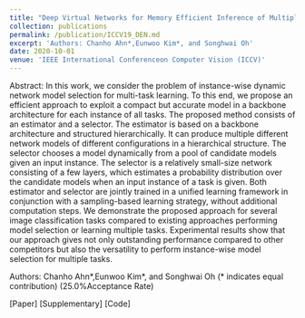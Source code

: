 ```yaml
---
title: "Deep Virtual Networks for Memory Efficient Inference of Multiple Tasks"
collection: publications
permalink: /publication/ICCV19_DEN.md
excerpt: 'Authors: Chanho Ahn*,Eunwoo Kim*, and Songhwai Oh'
date: 2020-10-01
venue: 'IEEE International Conferenceon Computer Vision (ICCV)'
---
```

Abstract: In this work, we consider the problem of instance-wise dynamic network model selection for multi-task learning. To this end, we propose an efficient approach to exploit a compact but accurate model in a backbone architecture for each instance of all tasks. The proposed method consists of an estimator and a selector. The estimator is based on a backbone architecture and structured hierarchically. It can produce multiple different network models of different configurations in a hierarchical structure. The selector chooses a model dynamically from a pool of candidate models given an input instance. The selector is a relatively small-size network consisting of a few layers, which estimates a probability distribution over the candidate models when an input instance of a task is given. Both estimator and selector are jointly trained in a unified learning framework in conjunction with a sampling-based learning strategy, without additional computation steps. We demonstrate the proposed approach for several image classification tasks compared to existing approaches performing model selection or learning multiple tasks. Experimental results show that our approach gives not only outstanding performance compared to other competitors but also the versatility to perform instance-wise model selection for multiple tasks.

Authors: Chanho Ahn*,Eunwoo Kim*, and Songhwai Oh (*  indicates  equal  contribution) (25.0%Acceptance Rate)

[Paper] [Supplementary] [Code]
